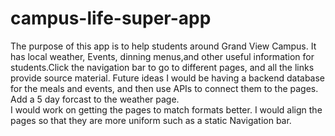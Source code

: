 # campus-life-super-app
The purpose of this app is to help students around Grand View Campus. It has local weather, Events, dinning menus,and other useful information for students.Click the navigation bar to go to different pages, and all the links provide source material.
Future ideas 
I would be having a backend database for the meals and events, and then use APIs to connect them to the pages. 
Add a 5 day forcast to the weather page.  
I would work on getting the pages to match formats better.
I would align the pages so that they are more uniform such as a static Navigation bar.

